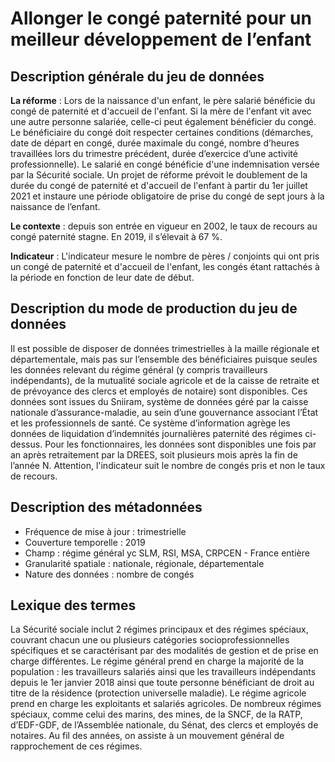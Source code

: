 # Allonger le congé paternité pour un meilleur développement de l’enfant 
## Description générale du jeu de données
**La réforme** : Lors de la naissance d'un enfant, le père salarié bénéficie du congé de paternité et d'accueil de l'enfant. Si la mère de l'enfant vit avec une autre personne salariée, celle-ci peut également bénéficier du congé. Le bénéficiaire du congé doit respecter certaines conditions (démarches, date de départ en congé, durée maximale du congé, nombre d’heures travaillées lors du trimestre précédent, durée d’exercice d’une activité professionnelle). Le salarié en congé bénéficie d'une indemnisation versée par la Sécurité sociale. Un projet de réforme prévoit le doublement de la durée du congé de paternité et d'accueil de l'enfant à partir du 1er juillet 2021 et instaure une période obligatoire de prise du congé de sept jours à la naissance de l’enfant.

**Le contexte** : depuis son entrée en vigueur en 2002, le taux de recours au congé paternité stagne. En 2019, il s’élevait à 67 %.

**Indicateur** : L'indicateur mesure le nombre de pères / conjoints qui ont pris un congé de paternité et d'accueil de l'enfant, les congés étant rattachés à la période en fonction de leur date de début.

## Description du mode de production du jeu de données 
Il est possible de disposer de données trimestrielles à la maille régionale et départementale, mais pas sur l’ensemble des bénéficiaires puisque seules les données relevant du régime général (y compris travailleurs indépendants), de la mutualité sociale agricole et de la caisse de retraite et de prévoyance des clercs et employés de notaire) sont disponibles. Ces données sont issues du Sniiram, système de données géré par la caisse nationale d’assurance-maladie, au sein d’une gouvernance associant l’État et les professionnels de santé. Ce système d’information agrège les données de liquidation d’indemnités journalières paternité des régimes ci-dessus.
Pour les fonctionnaires, les données sont disponibles une fois par an après retraitement par la DREES, soit plusieurs mois après la fin de l’année N.
Attention, l'indicateur suit le nombre de congés pris et non le taux de recours.

## Description des métadonnées 
-	Fréquence de mise à jour : trimestrielle
-	Couverture temporelle : 2019
-	Champ : régime général yc SLM, RSI, MSA, CRPCEN - France entière
-	Granularité spatiale : nationale, régionale, départementale
-	Nature des données : nombre de congés

## Lexique des termes 
La Sécurité sociale inclut 2 régimes principaux et des régimes spéciaux, couvrant chacun une ou plusieurs catégories socioprofessionnelles spécifiques et se caractérisant par des modalités de gestion et de prise en charge différentes. Le régime général prend en charge la majorité de la population : les travailleurs salariés ainsi que les travailleurs indépendants depuis le 1er janvier 2018 ainsi que toute personne bénéficiant de droit au titre de la résidence (protection universelle maladie). Le régime agricole prend en charge les exploitants et salariés agricoles. De nombreux régimes spéciaux, comme celui des marins, des mines, de la SNCF, de la RATP, d’EDF-GDF, de l’Assemblée nationale, du Sénat, des clercs et employés de notaires. Au fil des années, on assiste à un mouvement général de rapprochement de ces régimes.
